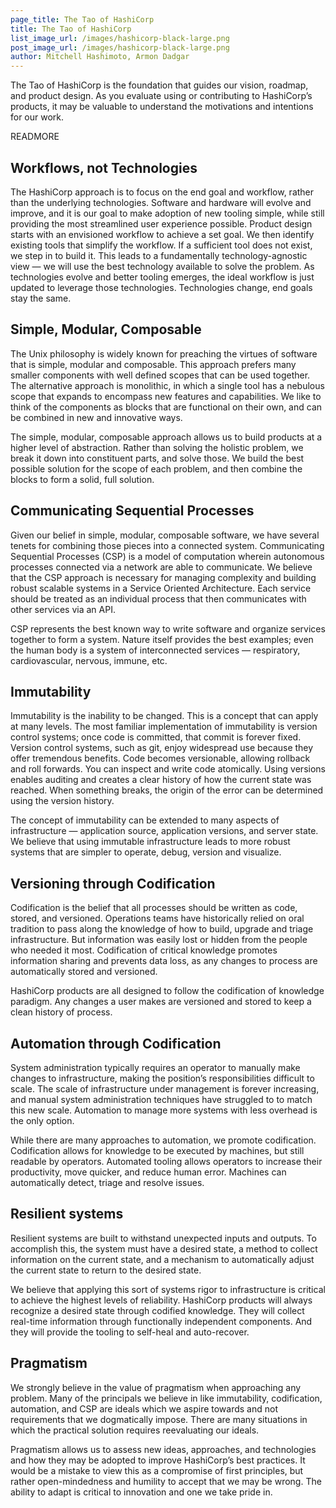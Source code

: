 ```yaml
---
page_title: The Tao of HashiCorp
title: The Tao of HashiCorp
list_image_url: /images/hashicorp-black-large.png
post_image_url: /images/hashicorp-black-large.png
author: Mitchell Hashimoto, Armon Dadgar
---
```

The Tao of HashiCorp is the foundation that guides our vision, roadmap, and product design. As you evaluate using or contributing to HashiCorp’s products, it may be valuable to understand the motivations and intentions for our work.

READMORE

## Workflows, not Technologies
The HashiCorp approach is to focus on the end goal and workflow, rather than the underlying technologies. Software and hardware will evolve and improve, and it is our goal to make adoption of new tooling simple, while still providing the most streamlined user experience possible.
Product design starts with an envisioned workflow to achieve a set goal. We then identify existing tools that simplify the workflow. If a sufficient tool does not exist, we step in to build it. This leads to a fundamentally technology-agnostic view — we will use the best technology available to solve the problem. As technologies evolve and better tooling emerges, the ideal workflow is just updated to leverage those technologies. Technologies change, end goals stay the same.

## Simple, Modular, Composable
The Unix philosophy is widely known for preaching the virtues of software that is simple, modular and composable. This approach prefers many smaller components with well defined scopes that can be used together. The alternative approach is monolithic, in which a single tool has a nebulous scope that expands to encompass new features and capabilities. We like to think of the components as blocks that are functional on their own, and can be combined in new and innovative ways.

The simple, modular, composable approach allows us to build products at a higher level of abstraction. Rather than solving the holistic problem, we break it down into constituent parts, and solve those. We build the best possible solution for the scope of each problem, and then combine the blocks to form a solid, full solution.

## Communicating Sequential Processes
Given our belief in simple, modular, composable software, we have several tenets for combining those pieces into a connected system. Communicating Sequential Processes (CSP) is a model of computation wherein autonomous processes connected via a network are able to communicate. We believe that the CSP approach is necessary for managing complexity and building robust scalable systems in a Service Oriented Architecture. Each service should be treated as an individual process that then communicates with other services via an API.

CSP represents the best known way to write software and organize services together to form a system. Nature itself provides the best examples; even the human body is a system of interconnected services — respiratory, cardiovascular, nervous, immune, etc.

## Immutability
Immutability is the inability to be changed. This is a concept that can apply at many levels. The most familiar implementation of immutability is version control systems; once code is committed, that commit is forever fixed. Version control systems, such as git, enjoy widespread use because they offer tremendous benefits. Code becomes versionable, allowing rollback and roll forwards. You can inspect and write code atomically. Using versions enables auditing and creates a clear history of how the current state was reached. When something breaks, the origin of the error can be determined using the version history.

The concept of immutability can be extended to many aspects of infrastructure — application source, application versions, and server state. We believe that using immutable infrastructure leads to more robust systems that are simpler to operate, debug, version and visualize.

## Versioning through Codification
Codification is the belief that all processes should be written as code, stored, and versioned. Operations teams have historically relied on oral tradition to pass along the knowledge of how to build, upgrade and triage infrastructure. But information was easily lost or hidden from the people who needed it most. Codification of critical knowledge promotes information sharing and prevents data loss, as any changes to process are automatically stored and versioned.

HashiCorp products are all designed to follow the codification of knowledge paradigm. Any changes a user makes are versioned and stored to keep a clean history of process.

## Automation through Codification
System administration typically requires an operator to manually make changes to infrastructure, making the position’s responsibilities difficult to scale. The scale of infrastructure under management is forever increasing, and manual system administration techniques have struggled to to match this new scale. Automation to manage more systems with less overhead is the only option.

While there are many approaches to automation, we promote codification. Codification allows for knowledge to be executed by machines, but still readable by operators. Automated tooling allows operators to increase their productivity, move quicker, and reduce human error.  Machines can automatically detect, triage and resolve issues.

## Resilient systems
Resilient systems are built to withstand unexpected inputs and outputs. To accomplish this, the system must have a desired state, a method to collect information on the current state, and a mechanism to automatically adjust the current state to return to the desired state.

We believe that applying this sort of systems rigor to infrastructure is critical to achieve the highest levels of reliability. HashiCorp products will always recognize a desired state through codified knowledge. They will collect real-time information through functionally independent components. And they will provide the tooling to self-heal and auto-recover.

## Pragmatism
We strongly believe in the value of pragmatism when approaching any problem. Many of the principals we believe in like immutability, codification, automation, and CSP are ideals which we aspire towards and not requirements that we dogmatically impose. There are many situations in which the practical solution requires reevaluating our ideals.

Pragmatism allows us to assess new ideas, approaches, and technologies and how they may be adopted to improve HashiCorp’s best practices. It would be a mistake to view this as a compromise of first principles, but rather open-mindedness and humility to accept that we may be wrong. The ability to adapt is critical to innovation and one we take pride in.
